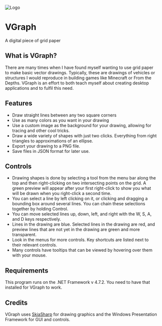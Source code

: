 ![Logo](https://user-images.githubusercontent.com/2125926/132928948-69e2d47c-3ad5-429e-b5b5-3df1fe094d62.png)

# VGraph
A digital piece of grid paper

## What is VGraph?
There are many times when I have found myself wanting to use grid paper to make basic vector drawings. Typically, these are drawings of vehicles or structures I would reproduce in building games like Minecraft or From the Depths. VGraph is an effort to both teach myself about creating desktop applications and to fulfil this need.

## Features
* Draw straight lines between any two square corners
* Use as many colors as you want in your drawing
* Use a custom image as the background for your drawing, allowing for tracing and other cool tricks.
* Draw a wide variety of shapes with just two clicks. Everything from right triangles to approximations of an ellipse.
* Export your drawing to a PNG file.
* Save files in JSON format for later use.

## Controls
* Drawing shapes is done by selecting a tool from the menu bar along the top and then right-clicking on two intersecting points on the grid. A green preview will appear after your first right-click to show you what will be drawn when you right-click a second time.
* You can select a line by left clicking on it, or clicking and dragging a bounding box around several lines. You can chain these selections together by holding Control.
* You can move selected lines up, down, left, and right with the W, S, A, and D keys respectively.
* Lines in the drawing are blue. Selected lines in the drawing are red, and preview lines that are not yet in the drawing are green and more transparent.
* Look in the menus for more controls. Key shortcuts are listed next to their relevant controls.
* Many controls have tooltips that can be viewed by hovering over them with your mouse.

## Requirements
This program runs on the .NET Framework v 4.7.2. You need to have that installed for VGraph to work.

## Credits
VGraph uses [SkiaSharp](https://github.com/mono/SkiaSharp) for drawing graphics and the Windows Presentation Framework for GUI and controls. 
